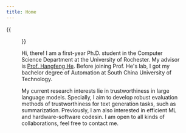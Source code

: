 ```yaml
---
title: Home
---
```


{{<figure src="head.jpg" title="Envy is never blind, but contentment is also hot (羡慕不盲目,知足也知火候)" width="200">}}

Hi, there! I am a first-year Ph.D. student in the Computer Science Department at the University of Rochester. My advisor is [Prof. Hangfeng He](https://hornhehhf.github.io/). Before joining Prof. He's lab, I got my bachelor degree of Automation at South China University of Technology. 

My current research interests lie in trustworthiness in large language models. Specially, I aim to develop robust evaluation methods of trustworthiness for text generation tasks, such as summarization. Previously, I am also interested in efficient ML and hardware-software codesin. I am open to all kinds of collaborations, feel free to contact me. 
